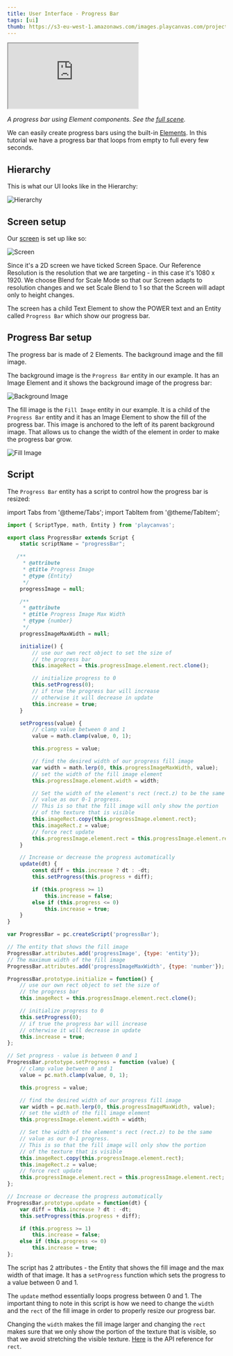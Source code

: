 ```yaml
---
title: User Interface - Progress Bar
tags: [ui]
thumb: https://s3-eu-west-1.amazonaws.com/images.playcanvas.com/projects/12/501979/49D69A-image-75.jpg
---
```


<div className="iframe-container">
    <iframe src="https://playcanv.as/p/FlebHmLs/" title="User Interface - Progress Bar" allow="camera; microphone; xr-spatial-tracking; fullscreen" allowfullscreen></iframe>
</div>

*A progress bar using Element components. See the [full scene][1].*

We can easily create progress bars using the built-in [Elements][2]. In this tutorial we have a progress bar that loops from empty to full every few seconds.

## Hierarchy

This is what our UI looks like in the Hierarchy:

![Hierarchy](/img/tutorials/ui/progressbar/hierarchy.png)

## Screen setup

Our [screen][3] is set up like so:

![Screen](/img/tutorials/ui/progressbar/screen.png)

Since it's a 2D screen we have ticked Screen Space. Our Reference Resolution is the resolution that we are targeting - in this case it's 1080 x 1920. We choose Blend for Scale Mode so that our Screen adapts to resolution changes and we set Scale Blend to 1 so that the Screen will adapt only to height changes.

The screen has a child Text Element to show the POWER text and an Entity called `Progress Bar` which show our progress bar.

## Progress Bar setup

The progress bar is made of 2 Elements. The background image and the fill image.

The background image is the `Progress Bar` entity in our example. It has an Image Element and it shows the background image of the progress bar:

![Background Image](/img/tutorials/ui/progressbar/progress-bar-bg.png)

The fill image is the `Fill Image` entity in our example. It is a child of the `Progress Bar` entity and it has an Image Element to show the fill of the progress bar. This image is anchored to the left of its parent background image. That allows us to change the width of the element in order to make the progress bar grow.

![Fill Image](/img/tutorials/ui/progressbar/progress-bar-fill.png)

## Script

The `Progress Bar` entity has a script to control how the progress bar is resized:

import Tabs from '@theme/Tabs';
import TabItem from '@theme/TabItem';

<Tabs defaultValue="classic" groupId='script-code'>
<TabItem  value="esm" label="ESM (Recommended)">

```javascript
import { ScriptType, math, Entity } from 'playcanvas';

export class ProgressBar extends Script {
    static scriptName = "progressBar";

   /**
     * @attribute
     * @title Progress Image
     * @type {Entity}
     */
    progressImage = null;

    /**
     * @attribute
     * @title Progress Image Max Width
     * @type {number}
     */
    progressImageMaxWidth = null;

    initialize() {
        // use our own rect object to set the size of
        // the progress bar
        this.imageRect = this.progressImage.element.rect.clone();

        // initialize progress to 0
        this.setProgress(0);
        // if true the progress bar will increase
        // otherwise it will decrease in update
        this.increase = true;
    }

    setProgress(value) {
        // clamp value between 0 and 1
        value = math.clamp(value, 0, 1);

        this.progress = value;

        // find the desired width of our progress fill image
        var width = math.lerp(0, this.progressImageMaxWidth, value);
        // set the width of the fill image element
        this.progressImage.element.width = width;

        // Set the width of the element's rect (rect.z) to be the same
        // value as our 0-1 progress.
        // This is so that the fill image will only show the portion
        // of the texture that is visible
        this.imageRect.copy(this.progressImage.element.rect);
        this.imageRect.z = value;
        // force rect update
        this.progressImage.element.rect = this.progressImage.element.rect;
    }

    // Increase or decrease the progress automatically
    update(dt) {
        const diff = this.increase ? dt : -dt;
        this.setProgress(this.progress + diff);

        if (this.progress >= 1)
            this.increase = false;
        else if (this.progress <= 0)
            this.increase = true;
    }
}
```

</TabItem>
<TabItem value="classic" label="Classic">

```javascript
var ProgressBar = pc.createScript('progressBar');

// The entity that shows the fill image
ProgressBar.attributes.add('progressImage', {type: 'entity'});
// The maximum width of the fill image
ProgressBar.attributes.add('progressImageMaxWidth', {type: 'number'});

ProgressBar.prototype.initialize = function() {
    // use our own rect object to set the size of
    // the progress bar
    this.imageRect = this.progressImage.element.rect.clone();

    // initialize progress to 0
    this.setProgress(0);
    // if true the progress bar will increase
    // otherwise it will decrease in update
    this.increase = true;
};

// Set progress - value is between 0 and 1
ProgressBar.prototype.setProgress = function (value) {
    // clamp value between 0 and 1
    value = pc.math.clamp(value, 0, 1);

    this.progress = value;

    // find the desired width of our progress fill image
    var width = pc.math.lerp(0, this.progressImageMaxWidth, value);
    // set the width of the fill image element
    this.progressImage.element.width = width;

    // Set the width of the element's rect (rect.z) to be the same
    // value as our 0-1 progress.
    // This is so that the fill image will only show the portion
    // of the texture that is visible
    this.imageRect.copy(this.progressImage.element.rect);
    this.imageRect.z = value;
    // force rect update
    this.progressImage.element.rect = this.progressImage.element.rect;
};

// Increase or decrease the progress automatically
ProgressBar.prototype.update = function(dt) {
    var diff = this.increase ? dt : -dt;
    this.setProgress(this.progress + diff);

    if (this.progress >= 1)
        this.increase = false;
    else if (this.progress <= 0)
        this.increase = true;
};
```

</TabItem>
</Tabs>

The script has 2 attributes - the Entity that shows the fill image and the max width of that image. It has a `setProgress` function which sets the progress to a value between 0 and 1.

The `update` method essentially loops progress between 0 and 1. The important thing to note in this script is how we need to change the `width` and the `rect` of the fill image in order to properly resize our progress bar.

Changing the `width` makes the fill image larger and changing the `rect` makes sure that we only show the portion of the texture that is visible, so that we avoid stretching the visible texture. [Here][8] is the API reference for `rect`.

[1]: https://playcanvas.com/editor/scene/547906
[2]: /user-manual/user-interface/elements/
[3]: /user-manual/user-interface/screens/
[8]: https://api.playcanvas.com/engine/classes/ElementComponent.html#rect
